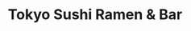 ---
layout: place
title: "Tokyo Sushi Ramen & Bar"
permalink: /maine/portland/tokyo-sushi-ramen-bar.html
stateAbbr: ME
stateName: Maine
cityName: Portland
seo:
  name: "Tokyo Sushi Ramen & Bar"
  type: Restaurant
  links: https://www.tokyosushiramenme.com/
description: "Tokyo Sushi Ramen & Bar serves delicious sushi in Portland, Maine. Try fresh Japanese dishes for a great dining experience. Available for takeout, delivery, lunch, and dinner."
place_id: ChIJ1T7CXM6dskwR8Iud0lCP-q8
photos:
  - name: >-
      places/ChIJ1T7CXM6dskwR8Iud0lCP-q8/photos/AeeoHcK-KvOJUQPRhOPpYIxZEDg0dqnkgtGxenwhC9bnTzujHxUjvOol0-bNM4IkfvwOLy6L_WcHhcU-Z642HBbMiJu1XhF-SyMlA7PeJOa6N-gXtp7ZGiG2gMBH_aOp5uh4VpIoaudVHThfADL1frrj8dmYkD9XplWvmfwsorqCU31q4_U2OKj6OYv9-RBUQ5DUNLYK-BjVA3cZvXA2F39HgzYat4Sj5JCHQ2_FCGCm-lMqTiWgKXDXuGPlwjiIewS3Kodo3bgfatG5HMVq4ixw_xczBnA-GiRDSUvLIoDPFDo0wA
    widthPx: 3024
    heightPx: 4032
    authorAttributions:
      - displayName: Tokyo Sushi Ramen & Bar
        uri: https://maps.google.com/maps/contrib/107030635178795903581
        photoUri: >-
          https://lh3.googleusercontent.com/a-/ALV-UjUEXNuvEFp9vFREuTdiTDFJYnN6QYoXCIz6XAwgE96ADDX9Lcg=s100-p-k-no-mo
    flagContentUri: >-
      https://www.google.com/local/imagery/report/?cb_client=maps_api_places.places_api&image_key=!1e10!2sAF1QipP93dwhrN5UzfxtJvY-0OIU-gNSrVGluQAV5Lya&hl=en-US
    googleMapsUri: >-
      https://www.google.com/maps/place//data=!3m4!1e2!3m2!1sAF1QipP93dwhrN5UzfxtJvY-0OIU-gNSrVGluQAV5Lya!2e10!4m2!3m1!1s0x4cb29dce5cc23ed5:0xaffa8f50d29d8bf0
  - name: >-
      places/ChIJ1T7CXM6dskwR8Iud0lCP-q8/photos/AeeoHcLbRnnbRVMBSZ0xApBsfauxsIjM3qci3MpdtmrzKAJDIMh4AFlpcwmMANyE1oeqLSRXI2chxVYUVGb_II3Xs2dBniupo9OCp9FqAt9aWUhqU9zSv91yMkCXPAuLGBQpUpRjL2X4fTILGYWIBy4t8TlPuJIuUQXWYB2ag22_n4eJA5QONrMFaa_HPYoGFo9tRqPtTLJpoH5RKJunPpQ7vWEPkNi2UjLVqCuiHB7H6u0Jn44BCoA6eZgk7oEu7rqjBr9YviqW9F4XXgonFcSJAoIhSLpg4GYBcJYQZlNDsV5Zhg
    widthPx: 3024
    heightPx: 4032
    authorAttributions:
      - displayName: Tokyo Sushi Ramen & Bar
        uri: https://maps.google.com/maps/contrib/107030635178795903581
        photoUri: >-
          https://lh3.googleusercontent.com/a-/ALV-UjUEXNuvEFp9vFREuTdiTDFJYnN6QYoXCIz6XAwgE96ADDX9Lcg=s100-p-k-no-mo
    flagContentUri: >-
      https://www.google.com/local/imagery/report/?cb_client=maps_api_places.places_api&image_key=!1e10!2sAF1QipMadkqwBmop5ZTshMOH2d5O7M1Xr_pdgGhT72me&hl=en-US
    googleMapsUri: >-
      https://www.google.com/maps/place//data=!3m4!1e2!3m2!1sAF1QipMadkqwBmop5ZTshMOH2d5O7M1Xr_pdgGhT72me!2e10!4m2!3m1!1s0x4cb29dce5cc23ed5:0xaffa8f50d29d8bf0
  - name: >-
      places/ChIJ1T7CXM6dskwR8Iud0lCP-q8/photos/AeeoHcI1Ii6wtm-xKpsE0SiAQDItI45aGLuWRFvvC8WTe0vhLPt_sKoQ4rLqsSOZy0aj7a4oBWBbJz5FJgZU-M_QZvhyKVunFEEXenoWHPN63xUczz5g3h1hvhrXQUTQQdvDuko-44_ZZORNLQbzPMxuOn14_OF3oOaY0PGZMuQzreDxfiqaoyFJwb-qPrJlX-WCxxQXBoY8lfA-ib8tFsJ5csOxh9l93418nGeTb8caQs3c1phi2xL48OMNgupIK6M0hez7pTNKFXNMRdhsoWS7RvGN_ns9m8msIcYXZ7YHRSvMd_H7D3MwjChJeiSt8tucNR9fBrHEjz1V1XiKiLkcTVIAV4WO5Ewn-nh0ZbMIAWEL2Ruv7AMCFU4n4F8GIxAtAYdglMrbEceLvELVGGrGuzejYBxh5pKZitC1XNPR0P5ylqwc
    widthPx: 3024
    heightPx: 4032
    authorAttributions:
      - displayName: Leah Ford
        uri: https://maps.google.com/maps/contrib/116311047559031516414
        photoUri: >-
          https://lh3.googleusercontent.com/a-/ALV-UjXd0FzFTj4tivF-AkpVSlZ6HXbwhSMASs6_SxIsp0Sn9l5pJ5bi2Q=s100-p-k-no-mo
    flagContentUri: >-
      https://www.google.com/local/imagery/report/?cb_client=maps_api_places.places_api&image_key=!1e10!2sCIHM0ogKEICAgMCoku382wE&hl=en-US
    googleMapsUri: >-
      https://www.google.com/maps/place//data=!3m4!1e2!3m2!1sCIHM0ogKEICAgMCoku382wE!2e10!4m2!3m1!1s0x4cb29dce5cc23ed5:0xaffa8f50d29d8bf0
  - name: >-
      places/ChIJ1T7CXM6dskwR8Iud0lCP-q8/photos/AeeoHcLFlZWAheNonJcPZVsQ7bzh3p8rj20Nt7MmZ3MUXCR4fthu77yxseXe7-uDi0bYaWE1F59JijKbWyw_AYLIhYdzokJNOEKuuKo57AO0uTghQELlJ56FKyod1YBH39Nz_iwArXxfmPguSjSRo4h0Dbo57GtNgKsCytDfcpEBjABEWUmqzjZu2yOMatSY1kohTy8klJhb5jjaRiztC9UecdN87uLBhC68jXMW8o4KtAMbCyaNrTKT3ZfL7bVgjTZY4mRVMaIXT5SlBnyCg1bAcVjaxkFj_qc6rls3A6euQbndmw
    widthPx: 3024
    heightPx: 4032
    authorAttributions:
      - displayName: Tokyo Sushi Ramen & Bar
        uri: https://maps.google.com/maps/contrib/107030635178795903581
        photoUri: >-
          https://lh3.googleusercontent.com/a-/ALV-UjUEXNuvEFp9vFREuTdiTDFJYnN6QYoXCIz6XAwgE96ADDX9Lcg=s100-p-k-no-mo
    flagContentUri: >-
      https://www.google.com/local/imagery/report/?cb_client=maps_api_places.places_api&image_key=!1e10!2sAF1QipMk-s7xhH4PpTsY1pkYuEc7gcNTM0zHls9bApIz&hl=en-US
    googleMapsUri: >-
      https://www.google.com/maps/place//data=!3m4!1e2!3m2!1sAF1QipMk-s7xhH4PpTsY1pkYuEc7gcNTM0zHls9bApIz!2e10!4m2!3m1!1s0x4cb29dce5cc23ed5:0xaffa8f50d29d8bf0
  - name: >-
      places/ChIJ1T7CXM6dskwR8Iud0lCP-q8/photos/AeeoHcJA7XzoZPeWyVymUtojPsKMhuDi_Zopv6ukdlX9iMa1I-605OXJUt7BqfVeuLIS2C4vBZMMBZfDAjz4Qe7iZ5d97g2bABhdwRS7Aq_EyJU6DMmz5BiNncJrzOSn0vwpkCsZgDtvLK6LAe8phjWzKvq7XKvAeQ8YZtR3JzA9XhpzXsrqwUkbK03alznZFsdDtGsuEA4JNraEY5qhVSR3_gL7SPcxCiLolrPrsHyqob08a4TpdB9Ea8JPXJy1Y_vIXnCEruDBD6mc5gXuMZSSNAzZod91O2Z-Z_r7zRS_OoS-xOLM0u58olbwSThQOPs5frC1bpucUmLVxl_LFc_CL_GIOzQLmvB10f2jJp2lkEhZBQUzrU8wOJGWRjFqFbY6fztukceZ-CeUlZNXIcSrb7yvHStncWpaQry-SU2u-Snc-9c
    widthPx: 3024
    heightPx: 4032
    authorAttributions:
      - displayName: Bright Chang
        uri: https://maps.google.com/maps/contrib/116030226199680948882
        photoUri: >-
          https://lh3.googleusercontent.com/a-/ALV-UjVNxrn_2X8LYey_29RSOrFA7Gi2k9YjLvDGj3BvSMrNMQHuEBkN=s100-p-k-no-mo
    flagContentUri: >-
      https://www.google.com/local/imagery/report/?cb_client=maps_api_places.places_api&image_key=!1e10!2sCIHM0ogKEICAgIC_m5Xk0gE&hl=en-US
    googleMapsUri: >-
      https://www.google.com/maps/place//data=!3m4!1e2!3m2!1sCIHM0ogKEICAgIC_m5Xk0gE!2e10!4m2!3m1!1s0x4cb29dce5cc23ed5:0xaffa8f50d29d8bf0
  - name: >-
      places/ChIJ1T7CXM6dskwR8Iud0lCP-q8/photos/AeeoHcLo2AiPfjQkFlzPrzr-rtDMVG_e0UhJrqZ8MjT5SurSpPYr3Kbtdc2eBrYtsPMaknxA9bqzFYmpr3mTvG3kIBaa2E7Is5qVVdV4euvlk_24UZ3WAs4Sgzly2vjCj0Bt4J4X_d5SPlTPKytdKX1OkhwRWlWJZi9nnbJLdTMTVY9hyF39TPF3mi1x73w4qIr6LkCfef4KtNcY8IJGRdS8f4ipSjELvm-1D6NkSnOMGkgpDij4C0eJgeK5__FT4C_PSyJpOhUPpw1WtGIqpayzophA454cMhAvtHYwjj3JAboPig
    widthPx: 3024
    heightPx: 4032
    authorAttributions:
      - displayName: Tokyo Sushi Ramen & Bar
        uri: https://maps.google.com/maps/contrib/107030635178795903581
        photoUri: >-
          https://lh3.googleusercontent.com/a-/ALV-UjUEXNuvEFp9vFREuTdiTDFJYnN6QYoXCIz6XAwgE96ADDX9Lcg=s100-p-k-no-mo
    flagContentUri: >-
      https://www.google.com/local/imagery/report/?cb_client=maps_api_places.places_api&image_key=!1e10!2sAF1QipPjzFhMrP_ZBssZjgpq3btr4c7aZ6f0RfrI8yR7&hl=en-US
    googleMapsUri: >-
      https://www.google.com/maps/place//data=!3m4!1e2!3m2!1sAF1QipPjzFhMrP_ZBssZjgpq3btr4c7aZ6f0RfrI8yR7!2e10!4m2!3m1!1s0x4cb29dce5cc23ed5:0xaffa8f50d29d8bf0
  - name: >-
      places/ChIJ1T7CXM6dskwR8Iud0lCP-q8/photos/AeeoHcLr9wGa7n6DpmHzTUj65vw4n2kzj2XFHN9eSUprjl4oDneb7PU6-AtbkvS510IppSm-dpLSzqbZjQN3G_B200otgkEZAKXhV-PhnIeNanlaQqb8ZSq1unUs4FjOsQN3jxdjtlwbyHqCFll_tyzYZ0UN09nLos6OlmLaZCb-vCUAEnJRo0sJpqA7gtalP95esSFKi4_uFA06rlKtQpA49rGQfP-oQbt1C_KuB9Iy-wFE7XWiznBH05JAnCbLaqOkcNCGyW7MoAjV8ZcxcQD5mkcH0Ge2zKUu3SR3ckLS1BazTY6jub_UZOoNPp7Gu6173Q_txJ_cTNYP0NZDjP_Q4g6Cdxd6ZcEYTfvTMbEBiztJVtbJkvOekrkFPmUUKK1qzaedzMCboQCuCznBmY87l4JSe078K_RIDo3cNwMVjH-KwjQ
    widthPx: 3024
    heightPx: 4032
    authorAttributions:
      - displayName: Theduck ເດິະດັກ
        uri: https://maps.google.com/maps/contrib/109256175727989493383
        photoUri: >-
          https://lh3.googleusercontent.com/a-/ALV-UjVBH5lb-NvpofZamj7DrFBTxPahO20udAr5Vbs-lFteW0h0PnY=s100-p-k-no-mo
    flagContentUri: >-
      https://www.google.com/local/imagery/report/?cb_client=maps_api_places.places_api&image_key=!1e10!2sCIHM0ogKEICAgICTmvfj_gE&hl=en-US
    googleMapsUri: >-
      https://www.google.com/maps/place//data=!3m4!1e2!3m2!1sCIHM0ogKEICAgICTmvfj_gE!2e10!4m2!3m1!1s0x4cb29dce5cc23ed5:0xaffa8f50d29d8bf0
  - name: >-
      places/ChIJ1T7CXM6dskwR8Iud0lCP-q8/photos/AeeoHcLksSh528v9uXuAHMtewYpgu3BeD3xOGWN3PNW4Trby1IFLNxSJ6XqdJBi1UtJhRUwgVbT8zNOR_BcYxzVgSOX7k6JFCGaXb-9VTMSshatqcmOHnsL_1p-IYHrhJ6b31kVkSrAFc7R4JhN7BBbYot1HY1VRgSR0Dc3Zy6kOs_358noPK-oQFiM5IZyLI4qgfYqkBUgCGPga8IYpYivJKXZRA9VdiG8Gfgo3Ya-wl7HaZksX5zcmF1ohUuUe1GWPdnQdbEDqcifLJlFbRsxfpy0gAaq1h3qLVcxpXbXH5gprug
    widthPx: 1080
    heightPx: 1440
    authorAttributions:
      - displayName: Tokyo Sushi Ramen & Bar
        uri: https://maps.google.com/maps/contrib/107030635178795903581
        photoUri: >-
          https://lh3.googleusercontent.com/a-/ALV-UjUEXNuvEFp9vFREuTdiTDFJYnN6QYoXCIz6XAwgE96ADDX9Lcg=s100-p-k-no-mo
    flagContentUri: >-
      https://www.google.com/local/imagery/report/?cb_client=maps_api_places.places_api&image_key=!1e10!2sAF1QipOgLhmzEp7E6Lt8XtM2UCyxagvha55iJqLfpbXr&hl=en-US
    googleMapsUri: >-
      https://www.google.com/maps/place//data=!3m4!1e2!3m2!1sAF1QipOgLhmzEp7E6Lt8XtM2UCyxagvha55iJqLfpbXr!2e10!4m2!3m1!1s0x4cb29dce5cc23ed5:0xaffa8f50d29d8bf0
  - name: >-
      places/ChIJ1T7CXM6dskwR8Iud0lCP-q8/photos/AeeoHcJ2PQC5dSfHusOTpNMph1711MB24Nq6kByXRGvo-FTCD_ulMwBRyuNHTdnR7djpOLE42MIHk31b6sxC3P-zhuvqfmIXQL9cA2-qdJ_ZejqnEXnKH4Egjb7lk-R_iXV_TafsH8z1MDSa_pBQy2vypXvQke_WCZIJqArwyatk_5aQaIWBV2uewWf9BMTHpuCa0g8-ObV5N5svN6ws4ozz9LSS_DZHqcT-IOgic_xNB5v_paP6614TdacGWJ4fh2Ub9lXWwkkxMh8gBh_phJnCkLSHA6IywLytH6aqeNCjQzJORBIEOttZeNhFnq9yKgmKpO6upU-E4StnXtCJszYiKAtRJPMDJbXnH3Bk6Oqetxj5rXbEAI1a_okQoUkyxcOFbbqsy-CI03gUVVY7JFOjp93CZFsBAPwee330hLQeX3rSKA
    widthPx: 4000
    heightPx: 2252
    authorAttributions:
      - displayName: Joe
        uri: https://maps.google.com/maps/contrib/106562550895418658717
        photoUri: >-
          https://lh3.googleusercontent.com/a/ACg8ocK7PYRNIQJhItNgFB889H9ojM4OiRjFVtkTdHv_Zci7qRuwVw=s100-p-k-no-mo
    flagContentUri: >-
      https://www.google.com/local/imagery/report/?cb_client=maps_api_places.places_api&image_key=!1e10!2sCIHM0ogKEICAgICbiq6wRA&hl=en-US
    googleMapsUri: >-
      https://www.google.com/maps/place//data=!3m4!1e2!3m2!1sCIHM0ogKEICAgICbiq6wRA!2e10!4m2!3m1!1s0x4cb29dce5cc23ed5:0xaffa8f50d29d8bf0
  - name: >-
      places/ChIJ1T7CXM6dskwR8Iud0lCP-q8/photos/AeeoHcKQnVWlD0QaxWgz9YVroU4zOXY83qm-_P7KedllwcJdR3iAqvIatnEz0vPoDzfkQP2dS0e3tbPN9sxXSjFxLYZQ3kvEYBuqPgcZ-xw-dn788B_De32yuMZ5NmQpvmmKbW3-9xTGhtX4oR2sxT_t0aQDr7gOEpLvNTaNfuQaAEi-BMNvX4T41iuOKeTP-wiA3yk0YpEXTTW86cKeD1ccc8S97lJHtXxJEsYWXtjfF4iwQA779NbdI-esAU-2NYNqTUewXa6q2eHydokEiEhyCJvxgM8ITMlEC7kSUko19SVdjQ
    widthPx: 4032
    heightPx: 3024
    authorAttributions:
      - displayName: Tokyo Sushi Ramen & Bar
        uri: https://maps.google.com/maps/contrib/107030635178795903581
        photoUri: >-
          https://lh3.googleusercontent.com/a-/ALV-UjUEXNuvEFp9vFREuTdiTDFJYnN6QYoXCIz6XAwgE96ADDX9Lcg=s100-p-k-no-mo
    flagContentUri: >-
      https://www.google.com/local/imagery/report/?cb_client=maps_api_places.places_api&image_key=!1e10!2sAF1QipO7S6SxpWzavR_fbn346_v1vagDXFWgghUx43Yl&hl=en-US
    googleMapsUri: >-
      https://www.google.com/maps/place//data=!3m4!1e2!3m2!1sAF1QipO7S6SxpWzavR_fbn346_v1vagDXFWgghUx43Yl!2e10!4m2!3m1!1s0x4cb29dce5cc23ed5:0xaffa8f50d29d8bf0
address: 11 Brown St, Portland, ME 04101, USA
street: 11 Brown St
city: Portland
state: ME
zip: '04101'
country: USA
neighborhood: Downtown
latitude: '43.656226'
longitude: '-70.259797'
accessibility_options:
  wheelchairAccessibleParking: true
  wheelchairAccessibleEntrance: true
  wheelchairAccessibleRestroom: true
  wheelchairAccessibleSeating: true
business_status: OPERATIONAL
name: Tokyo Sushi Ramen & Bar
google_maps_links:
  directionsUri: >-
    https://www.google.com/maps/dir//''/data=!4m7!4m6!1m1!4e2!1m2!1m1!1s0x4cb29dce5cc23ed5:0xaffa8f50d29d8bf0!3e0
  placeUri: https://maps.google.com/?cid=12680605278108748784
  writeAReviewUri: >-
    https://www.google.com/maps/place//data=!4m3!3m2!1s0x4cb29dce5cc23ed5:0xaffa8f50d29d8bf0!12e1
  reviewsUri: >-
    https://www.google.com/maps/place//data=!4m4!3m3!1s0x4cb29dce5cc23ed5:0xaffa8f50d29d8bf0!9m1!1b1
  photosUri: >-
    https://www.google.com/maps/place//data=!4m3!3m2!1s0x4cb29dce5cc23ed5:0xaffa8f50d29d8bf0!10e5
primary_type: Japanese Restaurant
opening_hours:
  regular: null
  current: null
secondary_opening_hours:
  regular:
    weekdayDescriptions: null
    type: null
  current:
    weekdayDescriptions: null
    type: null
phone: (207) 613-9919
price_level: PRICE_LEVEL_MODERATE
price_range: $20 &ndash; $30
rating: '4.2'
rating_count: 0
website: https://www.tokyosushiramenme.com/
reviews:
  - name: >-
      places/ChIJ1T7CXM6dskwR8Iud0lCP-q8/reviews/ChZDSUhNMG9nS0VJQ0FnTUN3dm9DcVN3EAE
    relativePublishTimeDescription: 3 weeks ago
    rating: 3
    text:
      text: >-
        The service was welcoming, polite and very pleasant. She answered all my
        questions with a smile and checked back on me a couple of time

        I wish the food was as good, however. The ramen was warm, bordering on
        room temperature. Rather than being soft boiled as you'd expect, the egg
        was one minute away from being hard boiled. The broth probably started
        out fine, but it was too salty. I suspect this is a result of the over
        cooked (read dry and tough) pork cutlets included in the dish. They were
        so salty as to be nearly inedible. When the server asked how I was
        enjoying my meal, I remarked on how salty it was. She smiled and nodded
        apparently pleased with my assessment. I probably wouldn't revist this
        restaurant in the future.
      languageCode: en
    originalText:
      text: >-
        The service was welcoming, polite and very pleasant. She answered all my
        questions with a smile and checked back on me a couple of time

        I wish the food was as good, however. The ramen was warm, bordering on
        room temperature. Rather than being soft boiled as you'd expect, the egg
        was one minute away from being hard boiled. The broth probably started
        out fine, but it was too salty. I suspect this is a result of the over
        cooked (read dry and tough) pork cutlets included in the dish. They were
        so salty as to be nearly inedible. When the server asked how I was
        enjoying my meal, I remarked on how salty it was. She smiled and nodded
        apparently pleased with my assessment. I probably wouldn't revist this
        restaurant in the future.
      languageCode: en
    authorAttribution:
      displayName: Kelly White
      uri: https://www.google.com/maps/contrib/103406807112683684010/reviews
      photoUri: >-
        https://lh3.googleusercontent.com/a-/ALV-UjUO0Z7G9q3lG6KT26XGATGZr27CR_F4GzdeSMjzb6O0y8AsuC3F=s128-c0x00000000-cc-rp-mo-ba2
    publishTime: '2025-03-19T03:48:34.830065Z'
    flagContentUri: >-
      https://www.google.com/local/review/rap/report?postId=ChZDSUhNMG9nS0VJQ0FnTUN3dm9DcVN3EAE&d=17924085&t=1
    googleMapsUri: >-
      https://www.google.com/maps/reviews/data=!4m6!14m5!1m4!2m3!1sChZDSUhNMG9nS0VJQ0FnTUN3dm9DcVN3EAE!2m1!1s0x4cb29dce5cc23ed5:0xaffa8f50d29d8bf0
  - name: >-
      places/ChIJ1T7CXM6dskwR8Iud0lCP-q8/reviews/ChZDSUhNMG9nS0VJQ0FnSUNfbTVYa0VnEAE
    relativePublishTimeDescription: 2 months ago
    rating: 3
    text:
      text: >-
        So the reviews that are posted are very mixed in a wide spectrum. We
        decided to give this place a try since the overall rating was good. When
        we walked in, it was almost empty except a few customers. Our server was
        very enthusiastic and wonderful! Following his recommendations, we got a
        ramen and sushi. Like other reviewers stated, they give a LOT of fish
        for their sushi. Unfortunately it didn’t feel the freshest to me and my
        stomach was upset later. I also didn’t like the fake wasabi
        (horseradish). The ramen broth was good but salty. I was definitely not
        impressed with the ramen and a side of pork katsu which wasn’t the
        authentic style pork I was expecting for a Japanese ramen. Overall, it
        wasn’t as bad as some reviews stated but I also would agree the food
        just did not deliver the taste and authenticity I was expecting.
      languageCode: en
    originalText:
      text: >-
        So the reviews that are posted are very mixed in a wide spectrum. We
        decided to give this place a try since the overall rating was good. When
        we walked in, it was almost empty except a few customers. Our server was
        very enthusiastic and wonderful! Following his recommendations, we got a
        ramen and sushi. Like other reviewers stated, they give a LOT of fish
        for their sushi. Unfortunately it didn’t feel the freshest to me and my
        stomach was upset later. I also didn’t like the fake wasabi
        (horseradish). The ramen broth was good but salty. I was definitely not
        impressed with the ramen and a side of pork katsu which wasn’t the
        authentic style pork I was expecting for a Japanese ramen. Overall, it
        wasn’t as bad as some reviews stated but I also would agree the food
        just did not deliver the taste and authenticity I was expecting.
      languageCode: en
    authorAttribution:
      displayName: Bright Chang
      uri: https://www.google.com/maps/contrib/116030226199680948882/reviews
      photoUri: >-
        https://lh3.googleusercontent.com/a-/ALV-UjVNxrn_2X8LYey_29RSOrFA7Gi2k9YjLvDGj3BvSMrNMQHuEBkN=s128-c0x00000000-cc-rp-mo-ba3
    publishTime: '2025-01-19T05:55:32.246281Z'
    flagContentUri: >-
      https://www.google.com/local/review/rap/report?postId=ChZDSUhNMG9nS0VJQ0FnSUNfbTVYa0VnEAE&d=17924085&t=1
    googleMapsUri: >-
      https://www.google.com/maps/reviews/data=!4m6!14m5!1m4!2m3!1sChZDSUhNMG9nS0VJQ0FnSUNfbTVYa0VnEAE!2m1!1s0x4cb29dce5cc23ed5:0xaffa8f50d29d8bf0
  - name: >-
      places/ChIJ1T7CXM6dskwR8Iud0lCP-q8/reviews/ChZDSUhNMG9nS0VJQ0FnTURRNzVqSllREAE
    relativePublishTimeDescription: 4 weeks ago
    rating: 4
    text:
      text: >-
        Good sushi,  great Ramen bowls, and they make great drinks too! I will
        certainly go back the next time I'm in Portland.
      languageCode: en
    originalText:
      text: >-
        Good sushi,  great Ramen bowls, and they make great drinks too! I will
        certainly go back the next time I'm in Portland.
      languageCode: en
    authorAttribution:
      displayName: Aaron Cox
      uri: https://www.google.com/maps/contrib/105283388181465006297/reviews
      photoUri: >-
        https://lh3.googleusercontent.com/a/ACg8ocLn5W0Jznvkmrz4oKNtoV5C0HvSzWA73UwXbrRyxkHEtRAWwgQ=s128-c0x00000000-cc-rp-mo-ba5
    publishTime: '2025-03-15T12:40:41.592451Z'
    flagContentUri: >-
      https://www.google.com/local/review/rap/report?postId=ChZDSUhNMG9nS0VJQ0FnTURRNzVqSllREAE&d=17924085&t=1
    googleMapsUri: >-
      https://www.google.com/maps/reviews/data=!4m6!14m5!1m4!2m3!1sChZDSUhNMG9nS0VJQ0FnTURRNzVqSllREAE!2m1!1s0x4cb29dce5cc23ed5:0xaffa8f50d29d8bf0
  - name: >-
      places/ChIJ1T7CXM6dskwR8Iud0lCP-q8/reviews/ChZDSUhNMG9nS0VJQ0FnTUNnbkpfdUZREAE
    relativePublishTimeDescription: a month ago
    rating: 1
    text:
      text: >-
        I had placed a pick up order on door dash at 8:54 pm. I was told through
        my app that it would be ready for pick up at 9:22 pm. I arrive a few
        minutes early per usual when picking up take out, when I was told it
        would be a little bit. It is now 10:04 pm and am still waiting for 2
        shrimp tempura rolls and 1 pork ramen. I understand waiting a bit but it
        should certainly not take 42 plus minutes for an order of that size.
      languageCode: en
    originalText:
      text: >-
        I had placed a pick up order on door dash at 8:54 pm. I was told through
        my app that it would be ready for pick up at 9:22 pm. I arrive a few
        minutes early per usual when picking up take out, when I was told it
        would be a little bit. It is now 10:04 pm and am still waiting for 2
        shrimp tempura rolls and 1 pork ramen. I understand waiting a bit but it
        should certainly not take 42 plus minutes for an order of that size.
      languageCode: en
    authorAttribution:
      displayName: LeekyBands
      uri: https://www.google.com/maps/contrib/105114649517837275988/reviews
      photoUri: >-
        https://lh3.googleusercontent.com/a-/ALV-UjVuNIYDZBfhemrUjgWBwvLGOOiaovam_YqI9mc98CtnwyBstMA=s128-c0x00000000-cc-rp-mo
    publishTime: '2025-02-15T03:06:50.304347Z'
    flagContentUri: >-
      https://www.google.com/local/review/rap/report?postId=ChZDSUhNMG9nS0VJQ0FnTUNnbkpfdUZREAE&d=17924085&t=1
    googleMapsUri: >-
      https://www.google.com/maps/reviews/data=!4m6!14m5!1m4!2m3!1sChZDSUhNMG9nS0VJQ0FnTUNnbkpfdUZREAE!2m1!1s0x4cb29dce5cc23ed5:0xaffa8f50d29d8bf0
  - name: >-
      places/ChIJ1T7CXM6dskwR8Iud0lCP-q8/reviews/ChZDSUhNMG9nS0VJQ0FnSURWajZXWmNREAE
    relativePublishTimeDescription: a year ago
    rating: 5
    text:
      text: >-
        We were looking for a new place to get Ramen, and we stumbled across
        this place and what a great stumble!! If I could give. 10 star I would
        that’s coming from both of us. Best fried rice, the sushi rolls at the
        size they should be at a very reasonable price! And delicious. Our
        server was outstanding. We had a bunch of questions and she gladly
        answered them all. Definitely recommend this place hands down!!!!!!!!
      languageCode: en
    originalText:
      text: >-
        We were looking for a new place to get Ramen, and we stumbled across
        this place and what a great stumble!! If I could give. 10 star I would
        that’s coming from both of us. Best fried rice, the sushi rolls at the
        size they should be at a very reasonable price! And delicious. Our
        server was outstanding. We had a bunch of questions and she gladly
        answered them all. Definitely recommend this place hands down!!!!!!!!
      languageCode: en
    authorAttribution:
      displayName: Heather Ripley
      uri: https://www.google.com/maps/contrib/105093113010808447122/reviews
      photoUri: >-
        https://lh3.googleusercontent.com/a-/ALV-UjVtqoPL6wpjwhHccvljAboUCZnmAqc5fLR4OhRUvEmojYjjF3lUyA=s128-c0x00000000-cc-rp-mo-ba4
    publishTime: '2023-12-18T17:03:17.587603Z'
    flagContentUri: >-
      https://www.google.com/local/review/rap/report?postId=ChZDSUhNMG9nS0VJQ0FnSURWajZXWmNREAE&d=17924085&t=1
    googleMapsUri: >-
      https://www.google.com/maps/reviews/data=!4m6!14m5!1m4!2m3!1sChZDSUhNMG9nS0VJQ0FnSURWajZXWmNREAE!2m1!1s0x4cb29dce5cc23ed5:0xaffa8f50d29d8bf0
parking_options:
  paidParkingLot: true
  valetParking: false
payment_options:
  acceptsCreditCards: true
  acceptsDebitCards: true
  acceptsCashOnly: false
  acceptsNfc: true
allow_dogs: null
curbside_pickup: null
delivery: true
dine_in: true
good_for_children: null
good_for_groups: null
good_for_sports: null
live_music: false
menu_for_children: null
outdoor_seating: true
reservable: null
restroom: true
serves_beer: true
serves_breakfast: null
serves_brunch: false
serves_cocktails: true
serves_coffee: null
serves_dinner: true
serves_dessert: true
serves_lunch: true
serves_vegetarian_food: true
serves_wine: true
takeout: true
update_category: essentials
summary: null

---